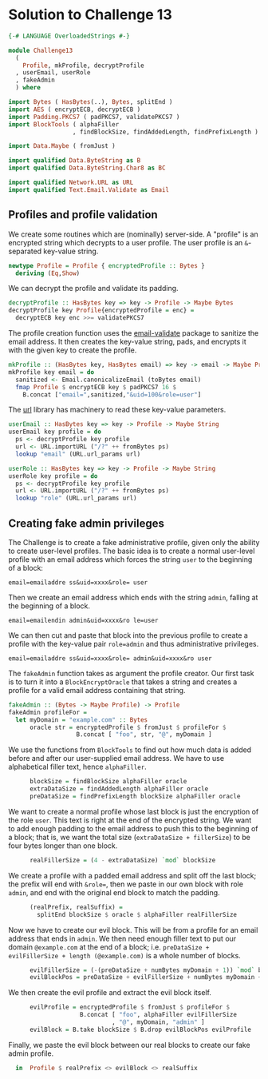 # Solution to Challenge 13

```haskell
{-# LANGUAGE OverloadedStrings #-}

module Challenge13
  (
    Profile, mkProfile, decryptProfile
  , userEmail, userRole
  , fakeAdmin
  ) where

import Bytes ( HasBytes(..), Bytes, splitEnd )
import AES ( encryptECB, decryptECB )
import Padding.PKCS7 ( padPKCS7, validatePKCS7 )
import BlockTools ( alphaFiller
                  , findBlockSize, findAddedLength, findPrefixLength )

import Data.Maybe ( fromJust )

import qualified Data.ByteString as B
import qualified Data.ByteString.Char8 as BC

import qualified Network.URL as URL
import qualified Text.Email.Validate as Email
```

## Profiles and profile validation

We create some routines which are (nominally) server-side.
A "profile" is an encrypted string which decrypts to a user profile.
The user profile is an `&`-separated key-value string.

```haskell
newtype Profile = Profile { encryptedProfile :: Bytes }
  deriving (Eq,Show)
```

 We can decrypt the profile and validate its padding.

```haskell
decryptProfile :: HasBytes key => key -> Profile -> Maybe Bytes
decryptProfile key Profile{encryptedProfile = enc} =
  decryptECB key enc >>= validatePKCS7
```

The profile creation function uses the
[email-validate](https://hackage.haskell.org/package/email-validate)
package to sanitize the email address.
It then creates the key-value string, pads, and encrypts it
with the given key to create the profile.

```haskell
mkProfile :: (HasBytes key, HasBytes email) => key -> email -> Maybe Profile
mkProfile key email = do
  sanitized <- Email.canonicalizeEmail (toBytes email)
  fmap Profile $ encryptECB key $ padPKCS7 16 $
    B.concat ["email=",sanitized,"&uid=100&role=user"]
```

The [url](https://hackage.haskell.org/package/url) library
has machinery to read these key-value parameters.

```haskell
userEmail :: HasBytes key => key -> Profile -> Maybe String
userEmail key profile = do
  ps <- decryptProfile key profile
  url <- URL.importURL ("/?" ++ fromBytes ps)
  lookup "email" (URL.url_params url)

userRole :: HasBytes key => key -> Profile -> Maybe String
userRole key profile = do
  ps <- decryptProfile key profile
  url <- URL.importURL ("/?" ++ fromBytes ps)
  lookup "role" (URL.url_params url)
```

## Creating fake admin privileges

The Challenge is to create a fake administrative profile,
given only the ability to create user-level profiles.
The basic idea is to create a normal user-level profile
with an email address which forces the string `user` to the beginning
of a block:

    email=emailaddre ss&uid=xxxx&role= user

Then we create an email address which ends with the string `admin`,
falling at the beginning of a block.

    email=emailendin admin&uid=xxxx&ro le=user

We can then cut and paste that block into the previous profile
to create a profile with the key-value pair `role=admin` and thus
administrative privileges.

    email=emailaddre ss&uid=xxxx&role= admin&uid=xxxx&ro user

The `fakeAdmin` function takes as argument the profile creator.
Our first task is to turn it into a `BlockEncryptOracle` that takes
a string and creates a profile for a valid email address containing that string.

```haskell
fakeAdmin :: (Bytes -> Maybe Profile) -> Profile
fakeAdmin profileFor =
  let myDomain = "example.com" :: Bytes
      oracle str = encryptedProfile $ fromJust $ profileFor $
                   B.concat [ "foo", str, "@", myDomain ]
```

We use the functions from `BlockTools` to find out how much data
is added before and after our user-supplied email address.
We have to use alphabetical filler text, hence `alphaFiller`.

```haskell
      blockSize = findBlockSize alphaFiller oracle
      extraDataSize = findAddedLength alphaFiller oracle
      preDataSize = findPrefixLength blockSize alphaFiller oracle
```

We want to create a normal profile whose last block
is just the encryption of the role `user`.
This text is right at the end of the encrypted string.
We want to add enough padding to the email address to
push this to the beginning of a block;
that is, we want the total size (`extraDataSize + fillerSize`)
to be four bytes longer than one block.

```haskell
      realFillerSize = (4 - extraDataSize) `mod` blockSize
```

We create a profile with a padded email address and split off the last block;
the prefix will end with `&role=`,
then we paste in our own block with role `admin`,
and end with the original end block to match the padding.

```haskell
      (realPrefix, realSuffix) =
        splitEnd blockSize $ oracle $ alphaFiller realFillerSize
```

Now we have to create our evil block.
This will be from a profile for an email address that ends in `admin`.
We then need enough filler text to put our domain `@example.com`
at the end of a block; i.e.
`preDataSize + evilFillerSize + length (@example.com)`
is a whole number of blocks.

```haskell
      evilFillerSize = (-(preDataSize + numBytes myDomain + 1)) `mod` blockSize
      evilBlockPos = preDataSize + evilFillerSize + numBytes myDomain + 1
```

We then create the evil profile and extract the evil block itself.

```haskell
      evilProfile = encryptedProfile $ fromJust $ profileFor $
                    B.concat [ "foo", alphaFiller evilFillerSize
                             , "@", myDomain, "admin" ]
      evilBlock = B.take blockSize $ B.drop evilBlockPos evilProfile
```

Finally, we paste the evil block between our real blocks
to create our fake admin profile.

```haskell
  in  Profile $ realPrefix <> evilBlock <> realSuffix
```
